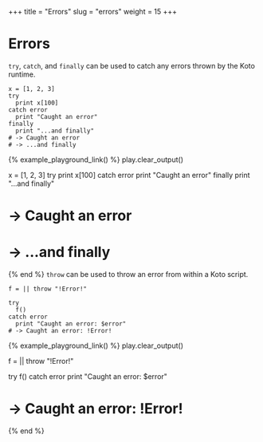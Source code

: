 +++
title = "Errors"
slug = "errors"
weight = 15
+++

# Errors

`try`, `catch`, and `finally` can be used to catch any errors thrown by the Koto runtime.

````koto
x = [1, 2, 3]
try
  print x[100]
catch error 
  print "Caught an error"
finally
  print "...and finally"
# -> Caught an error
# -> ...and finally
````

{% example_playground_link() %}
play.clear_output()

x = [1, 2, 3]
try
  print x[100]
catch error 
  print "Caught an error"
finally
  print "...and finally"
# -> Caught an error
# -> ...and finally

{% end %}
`throw` can be used to throw an error from within a Koto script.

````koto
f = || throw "!Error!"

try
  f()
catch error
  print "Caught an error: $error"
# -> Caught an error: !Error!
````

{% example_playground_link() %}
play.clear_output()

f = || throw "!Error!"

try
  f()
catch error
  print "Caught an error: $error"
# -> Caught an error: !Error!

{% end %}
